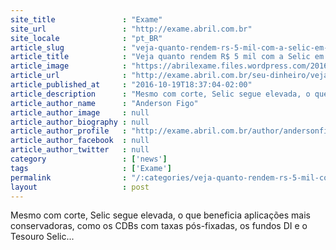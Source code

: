 ```yaml
---
site_title               : "Exame"
site_url                 : "http://exame.abril.com.br"
site_locale              : "pt_BR"
article_slug             : "veja-quanto-rendem-rs-5-mil-com-a-selic-em-14-ao-ano"
article_title            : "Veja quanto rendem R$ 5 mil com a Selic em 14% ao ano"
article_image            : "https://abrilexame.files.wordpress.com/2016/10/size_960_16_9_thinkstockphotos-583710176.jpg?quality=70&strip=all&w=960"
article_url              : "http://exame.abril.com.br/seu-dinheiro/veja-quanto-rendem-r-5-mil-com-a-selic-em-14-ao-ano/"
article_published_at     : "2016-10-19T18:37:04-02:00"
article_description      : "Mesmo com corte, Selic segue elevada, o que beneficia aplicações mais conservadoras, como os CDBs com taxas pós-fixadas, os fundos DI e o Tesouro Selic..."
article_author_name      : "Anderson Figo"
article_author_image     : null
article_author_biography : null
article_author_profile   : "http://exame.abril.com.br/author/andersonfigo/"
article_author_facebook  : null
article_author_twitter   : null
category                 : ['news']
tags                     : ['Exame']
permalink                : "/:categories/veja-quanto-rendem-rs-5-mil-com-a-selic-em-14-ao-ano/"
layout                   : post
---
```


Mesmo com corte, Selic segue elevada, o que beneficia aplicações mais conservadoras, como os CDBs com taxas pós-fixadas, os fundos DI e o Tesouro Selic...
